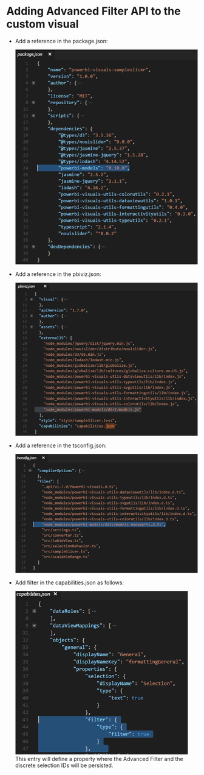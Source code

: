 # Adding Advanced Filter API to the custom visual

- Add a reference in the package.json:

  ![](/doc/images/advanced-filter-api-in-package.json.PNG)

- Add a reference in the pbiviz.json:

  ![](/doc/images/advanced-filter-api-in-pbiviz.json.PNG)

- Add a reference in the tsconfig.json:

  ![](/doc/images/advanced-filter-api-in-tsconfig.json.PNG)
  
- Add filter in the capabilities.json as follows:

  ![](/doc/images/advanced-filter-api-in-capabilities.json.PNG)
  This entry will define a property where the Advanced Filter and the discrete selection IDs will be persisted.
